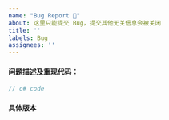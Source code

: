 ```yaml
---
name: "Bug Report 🐛"
about: 这里只能提交 Bug，提交其他无关信息会被关闭
title: ''
labels: Bug
assignees: ''
---
```


<!-- 
为了方便您提出的 Issue 更容易被理解，建议注意以下事项：

1. 该分类下只能提交 Bug，如果要询问使用方法等，请前往讨论区：https://github.com/786744873/easytool/discussions
2. 提供可重现的代码，至少应描述以下信息 -->

#### 问题描述及重现代码：

```c#
// c# code
```

#### 具体版本

